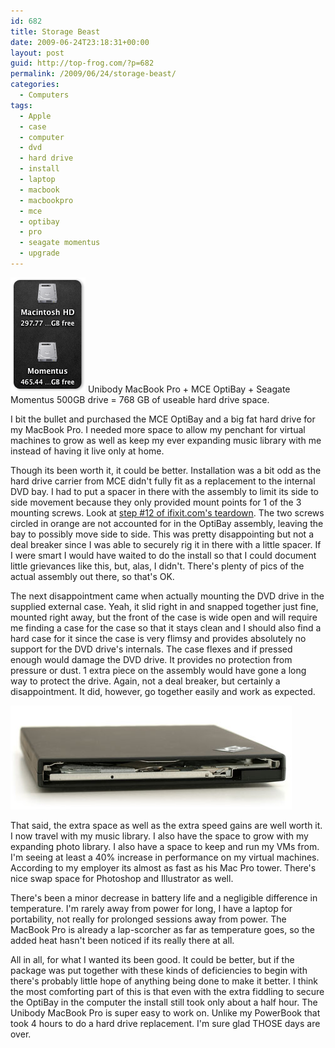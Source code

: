 ```yaml
---
id: 682
title: Storage Beast
date: 2009-06-24T23:18:31+00:00
layout: post
guid: http://top-frog.com/?p=682
permalink: /2009/06/24/storage-beast/
categories:
  - Computers
tags:
  - Apple
  - case
  - computer
  - dvd
  - hard drive
  - install
  - laptop
  - macbook
  - macbookpro
  - mce
  - optibay
  - pro
  - seagate momentus
  - upgrade
---
```

<img class="alignright" src="/assets/articles/hd-icons.png" alt="hard drive icons" /> Unibody MacBook Pro + MCE OptiBay + Seagate Momentus 500GB drive = 768 GB of useable hard drive space.

I bit the bullet and purchased the MCE OptiBay and a big fat hard drive for my MacBook Pro. I needed more space to allow my penchant for virtual machines to grow as well as keep my ever expanding music library with me instead of having it live only at home.



Though its been worth it, it could be better. Installation was a bit odd as the hard drive carrier from MCE didn't fully fit as a replacement to the internal DVD bay. I had to put a spacer in there with the assembly to limit its side to side movement because they only provided mount points for 1 of the 3 mounting screws. Look at [step #12 of ifixit.com's teardown](http://www.ifixit.com/Teardown/MacBook-Pro-15-Inch-Unibody/590/2#s2980). The two screws circled in orange are not accounted for in the OptiBay assembly, leaving the bay to possibly move side to side. This was pretty disappointing but not a deal breaker since I was able to securely rig it in there with a little spacer. If I were smart I would have waited to do the install so that I could document little grievances like this, but, alas, I didn't. There's plenty of pics of the actual assembly out there, so that's OK.

The next disappointment came when actually mounting the DVD drive in the supplied external case. Yeah, it slid right in and snapped together just fine, mounted right away, but the front of the case is wide open and will require me finding a case for the case so that it stays clean and I should also find a hard case for it since the case is very flimsy and provides absolutely no support for the DVD drive's internals. The case flexes and if pressed enough would damage the DVD drive. It provides no protection from pressure or dust. 1 extra piece on the assembly would have gone a long way to protect the drive. Again, not a deal breaker, but certainly a disappointment. It did, however, go together easily and work as expected. 

<img src="/assets/articles/mce-usb-optical.jpg" alt="The flimsy MCE USB External DVD drive case" />

That said, the extra space as well as the extra speed gains are well worth it. I now travel with my music library. I also have the space to grow with my expanding photo library. I also have a space to keep and run my VMs from. I'm seeing at least a 40% increase in performance on my virtual machines. According to my employer its almost as fast as his Mac Pro tower. There's nice swap space for Photoshop and Illustrator as well. 

There's been a minor decrease in battery life and a negligible difference in temperature. I'm rarely away from power for long, I have a laptop for portability, not really for prolonged sessions away from power. The MacBook Pro is already a lap-scorcher as far as temperature goes, so the added heat hasn't been noticed if its really there at all.

All in all, for what I wanted its been good. It could be better, but if the package was put together with these kinds of deficiencies to begin with there's probably little hope of anything being done to make it better. I think the most comforting part of this is that even with the extra fiddling to secure the OptiBay in the computer the install still took only about a half hour. The Unibody MacBook Pro is super easy to work on. Unlike my PowerBook that took 4 hours to do a hard drive replacement. I'm sure glad THOSE days are over.
